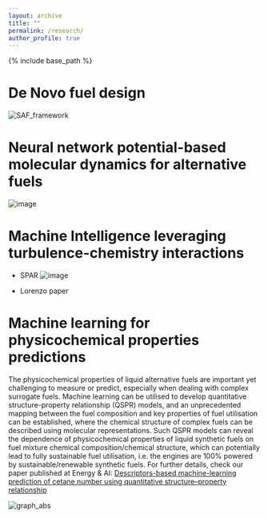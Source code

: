 ```yaml
---
layout: archive
title: ""
permalink: /research/
author_profile: true
---
```


{% include base_path %}



De Novo fuel design
=====

![SAF_framework](https://github.com/user-attachments/assets/1cce7c05-c682-45eb-a22a-4297f765dbb5)



Neural network potential-based molecular dynamics for alternative fuels
=====
![image](https://github.com/user-attachments/assets/c8939532-3c47-4aa3-bb2b-c595346e6d72)


Machine Intelligence leveraging turbulence-chemistry interactions
=====
- SPAR
![image](https://github.com/user-attachments/assets/3e5891af-7632-4b7d-87e3-ea3ce63b9e44)

- Lorenzo paper

Machine learning for physicochemical properties predictions
=====
The physicochemical properties of liquid alternative fuels are important yet challenging to measure or predict, especially when dealing with complex surrogate fuels. Machine learning can be utilised to develop quantitative structure-property relationship (QSPR) models, and an unprecedented mapping between the fuel composition and key properties of fuel utilisation can be established, where the chemical structure of complex fuels can be described using molecular representations. Such QSPR models can reveal the dependence of physicochemical properties of liquid synthetic fuels on fuel mixture chemical composition/chemical structure, which can potentially lead to fully sustainable fuel utilisation, i.e. the engines are 100% powered by sustainable/renewable synthetic fuels. For further details, check our paper published at Energy & AI: [Descriptors-based machine-learning prediction of cetane number using quantitative structure–property relationship](https://doi.org/10.1016/j.egyai.2024.100385)

![graph_abs](https://github.com/user-attachments/assets/93e76c4c-0de4-4e37-b24e-c12ddf338942)





